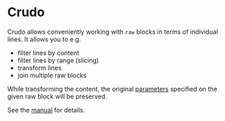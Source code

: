 # Crudo

Crudo allows conveniently working with `raw` blocks in terms of individual lines. It allows you to e.g.

- filter lines by content
- filter lines by range (slicing)
- transform lines
- join multiple raw blocks

While transforming the content, the original [parameters](https://typst.app/docs/reference/text/raw/#parameters) specified on the given raw block will be preserved.

See the [manual](docs/manual.pdf) for details.
